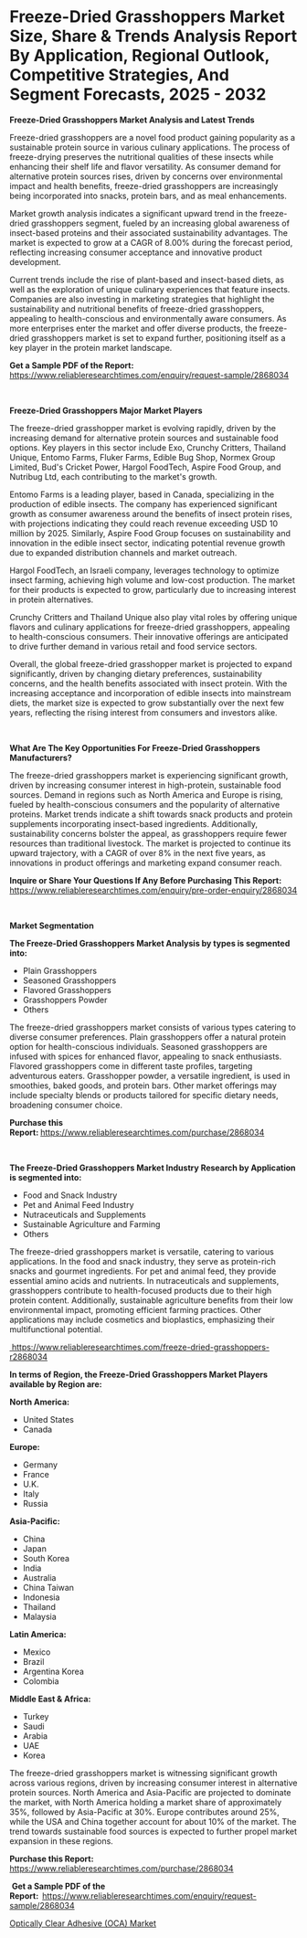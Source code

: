 <p><h1>Freeze-Dried Grasshoppers Market Size, Share & Trends Analysis Report By Application, Regional Outlook, Competitive Strategies, And Segment Forecasts, 2025 - 2032</h1></p><p><strong>Freeze-Dried Grasshoppers Market Analysis and Latest Trends</strong></p>
<p><p>Freeze-dried grasshoppers are a novel food product gaining popularity as a sustainable protein source in various culinary applications. The process of freeze-drying preserves the nutritional qualities of these insects while enhancing their shelf life and flavor versatility. As consumer demand for alternative protein sources rises, driven by concerns over environmental impact and health benefits, freeze-dried grasshoppers are increasingly being incorporated into snacks, protein bars, and as meal enhancements.</p><p>Market growth analysis indicates a significant upward trend in the freeze-dried grasshoppers segment, fueled by an increasing global awareness of insect-based proteins and their associated sustainability advantages. The market is expected to grow at a CAGR of 8.00% during the forecast period, reflecting increasing consumer acceptance and innovative product development. </p><p>Current trends include the rise of plant-based and insect-based diets, as well as the exploration of unique culinary experiences that feature insects. Companies are also investing in marketing strategies that highlight the sustainability and nutritional benefits of freeze-dried grasshoppers, appealing to health-conscious and environmentally aware consumers. As more enterprises enter the market and offer diverse products, the freeze-dried grasshoppers market is set to expand further, positioning itself as a key player in the protein market landscape.</p></p>
<p><strong>Get a Sample PDF of the Report:&nbsp;</strong> <a href="https://www.reliableresearchtimes.com/enquiry/request-sample/2868034?utm_campaign=3209&utm_medium=2&utm_source=Github&utm_content=ia&utm_term=12032025&utm_id=freeze-dried-grasshoppers">https://www.reliableresearchtimes.com/enquiry/request-sample/2868034</a></p>
<p>&nbsp;</p>
<p><strong>Freeze-Dried Grasshoppers Major Market Players</strong></p>
<p><p>The freeze-dried grasshopper market is evolving rapidly, driven by the increasing demand for alternative protein sources and sustainable food options. Key players in this sector include Exo, Crunchy Critters, Thailand Unique, Entomo Farms, Fluker Farms, Edible Bug Shop, Normex Group Limited, Bud's Cricket Power, Hargol FoodTech, Aspire Food Group, and Nutribug Ltd, each contributing to the market's growth.</p><p>Entomo Farms is a leading player, based in Canada, specializing in the production of edible insects. The company has experienced significant growth as consumer awareness around the benefits of insect protein rises, with projections indicating they could reach revenue exceeding USD 10 million by 2025. Similarly, Aspire Food Group focuses on sustainability and innovation in the edible insect sector, indicating potential revenue growth due to expanded distribution channels and market outreach.</p><p>Hargol FoodTech, an Israeli company, leverages technology to optimize insect farming, achieving high volume and low-cost production. The market for their products is expected to grow, particularly due to increasing interest in protein alternatives.</p><p>Crunchy Critters and Thailand Unique also play vital roles by offering unique flavors and culinary applications for freeze-dried grasshoppers, appealing to health-conscious consumers. Their innovative offerings are anticipated to drive further demand in various retail and food service sectors.</p><p>Overall, the global freeze-dried grasshopper market is projected to expand significantly, driven by changing dietary preferences, sustainability concerns, and the health benefits associated with insect protein. With the increasing acceptance and incorporation of edible insects into mainstream diets, the market size is expected to grow substantially over the next few years, reflecting the rising interest from consumers and investors alike.</p></p>
<p>&nbsp;</p>
<p><strong>What Are The Key Opportunities For Freeze-Dried Grasshoppers Manufacturers?</strong></p>
<p><p>The freeze-dried grasshoppers market is experiencing significant growth, driven by increasing consumer interest in high-protein, sustainable food sources. Demand in regions such as North America and Europe is rising, fueled by health-conscious consumers and the popularity of alternative proteins. Market trends indicate a shift towards snack products and protein supplements incorporating insect-based ingredients. Additionally, sustainability concerns bolster the appeal, as grasshoppers require fewer resources than traditional livestock. The market is projected to continue its upward trajectory, with a CAGR of over 8% in the next five years, as innovations in product offerings and marketing expand consumer reach.</p></p>
<p><strong>Inquire or Share Your Questions If Any Before Purchasing This Report:</strong> <a href="https://www.reliableresearchtimes.com/enquiry/pre-order-enquiry/2868034?utm_campaign=3209&utm_medium=2&utm_source=Github&utm_content=ia&utm_term=12032025&utm_id=freeze-dried-grasshoppers">https://www.reliableresearchtimes.com/enquiry/pre-order-enquiry/2868034</a></p>
<p>&nbsp;</p>
<p><strong>Market Segmentation</strong></p>
<p><strong>The Freeze-Dried Grasshoppers Market Analysis by types is segmented into:</strong></p>
<p><ul><li>Plain Grasshoppers</li><li>Seasoned Grasshoppers</li><li>Flavored Grasshoppers</li><li>Grasshoppers Powder</li><li>Others</li></ul></p>
<p><p>The freeze-dried grasshoppers market consists of various types catering to diverse consumer preferences. Plain grasshoppers offer a natural protein option for health-conscious individuals. Seasoned grasshoppers are infused with spices for enhanced flavor, appealing to snack enthusiasts. Flavored grasshoppers come in different taste profiles, targeting adventurous eaters. Grasshopper powder, a versatile ingredient, is used in smoothies, baked goods, and protein bars. Other market offerings may include specialty blends or products tailored for specific dietary needs, broadening consumer choice.</p></p>
<p><strong>Purchase this Report:&nbsp;</strong><a href="https://www.reliableresearchtimes.com/purchase/2868034?utm_campaign=3209&utm_medium=2&utm_source=Github&utm_content=ia&utm_term=12032025&utm_id=freeze-dried-grasshoppers">https://www.reliableresearchtimes.com/purchase/2868034</a></p>
<p>&nbsp;</p>
<p><strong>The Freeze-Dried Grasshoppers Market Industry Research by Application is segmented into:</strong></p>
<p><ul><li>Food and Snack Industry</li><li>Pet and Animal Feed Industry</li><li>Nutraceuticals and Supplements</li><li>Sustainable Agriculture and Farming</li><li>Others</li></ul></p>
<p><p>The freeze-dried grasshoppers market is versatile, catering to various applications. In the food and snack industry, they serve as protein-rich snacks and gourmet ingredients. For pet and animal feed, they provide essential amino acids and nutrients. In nutraceuticals and supplements, grasshoppers contribute to health-focused products due to their high protein content. Additionally, sustainable agriculture benefits from their low environmental impact, promoting efficient farming practices. Other applications may include cosmetics and bioplastics, emphasizing their multifunctional potential.</p></p>
<p><a href="https://www.reliableresearchtimes.com/freeze-dried-grasshoppers-r2868034?utm_campaign=3209&utm_medium=2&utm_source=Github&utm_content=ia&utm_term=12032025&utm_id=freeze-dried-grasshoppers">&nbsp;https://www.reliableresearchtimes.com/freeze-dried-grasshoppers-r2868034</a></p>
<p><strong>In terms of Region, the Freeze-Dried Grasshoppers Market Players available by Region are:</strong></p>
<p>
    <p> <strong> North America: </strong>
        <ul>
            <li>United States</li>
            <li>Canada</li>
        </ul>
        </p> 
    <p> <strong> Europe: </strong>
        <ul>
            <li>Germany</li>
            <li>France</li>
            <li>U.K.</li>
            <li>Italy</li>
            <li>Russia</li>
        </ul>
        </p> 
    <p> <strong> Asia-Pacific: </strong>
        <ul>
            <li>China</li>
            <li>Japan</li>
            <li>South Korea</li>
            <li>India</li>
            <li>Australia</li>
            <li>China Taiwan</li>
            <li>Indonesia</li>
            <li>Thailand</li>
            <li>Malaysia</li>
        </ul>
        </p> 
    <p> <strong> Latin America: </strong>
        <ul>
            <li>Mexico</li>
            <li>Brazil</li>
            <li>Argentina Korea</li>
            <li>Colombia</li>
        </ul>
        </p> 
    <p> <strong> Middle East & Africa: </strong>
        <ul>
            <li>Turkey</li>
            <li>Saudi</li>
            <li>Arabia</li>
            <li>UAE</li>
            <li>Korea</li>
        </ul>
    </p>
    </p>
<p><p>The freeze-dried grasshoppers market is witnessing significant growth across various regions, driven by increasing consumer interest in alternative protein sources. North America and Asia-Pacific are projected to dominate the market, with North America holding a market share of approximately 35%, followed by Asia-Pacific at 30%. Europe contributes around 25%, while the USA and China together account for about 10% of the market. The trend towards sustainable food sources is expected to further propel market expansion in these regions.</p></p>
<p><strong>Purchase this Report: </strong><a href="https://www.reliableresearchtimes.com/purchase/2868034?utm_campaign=3209&utm_medium=2&utm_source=Github&utm_content=ia&utm_term=12032025&utm_id=freeze-dried-grasshoppers">https://www.reliableresearchtimes.com/purchase/2868034</a></p>
<p>&nbsp;<strong>Get a Sample PDF of the Report:&nbsp;&nbsp;</strong><a href="https://www.reliableresearchtimes.com/enquiry/request-sample/2868034?utm_campaign=3209&utm_medium=2&utm_source=Github&utm_content=ia&utm_term=12032025&utm_id=freeze-dried-grasshoppers">https://www.reliableresearchtimes.com/enquiry/request-sample/2868034</a></p>
<p><strong></strong></p>
<p><p><a href="https://github.com/lizonbochil23/Market-Research-Report-List-1/blob/main/optically-clear-adhesive-oca-market.md?utm_campaign=3209&utm_medium=2&utm_source=Github&utm_content=ia&utm_term=12032025&utm_id=freeze-dried-grasshoppers">Optically Clear Adhesive (OCA) Market</a></p></p>
